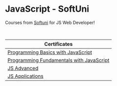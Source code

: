 # JavaScript - SoftUni

Courses from [Softuni](softuni.bg) for JS Web Developer!

<br/>

| Certificates                                                                                        |
| --------------------------------------------------------------------------------------------------- |
| [Programming Basics with JavaScript](https://softuni.bg/certificates/details/131310/eb3fe4e2)       |
| [Programming Fundamentals with JavaScript](https://softuni.bg/certificates/details/139092/d69bc3df) |
| [JS Advanced](https://softuni.bg/certificates/details/145373/5fb7762a) |
| [JS Applications](https://softuni.bg/certificates/details/149779/523fd0e2) |